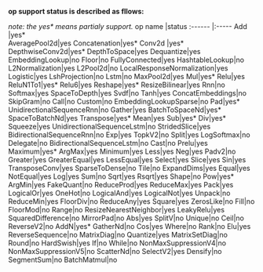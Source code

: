 __op support status is described as fllows:__
&nbsp;

_note: the yes* means partialy support._
op name      |status
:------      |:-----
Add          |yes*  
AveragePool2d|yes
Concatenation|yes*
Conv2d       |yes*
DepthwiseConv2d|yes*
DepthToSpace|yes
Dequantize|yes
EmbeddingLookup|no
Floor|no
FullyConnected|yes
HashtableLookup|no
L2Normalization|yes
L2Pool2d|no
LocalResponseNormalization|yes
Logistic|yes
LshProjection|no
Lstm|no
MaxPool2d|yes
Mul|yes*
Relu|yes
ReluN1To1|yes*
Relu6|yes
Reshape|yes*
ResizeBilinear|yes
Rnn|no
Softmax|yes
SpaceToDepth|yes
Svdf|no
Tanh|yes
ConcatEmbeddings|no
SkipGram|no
Call|no
Custom|no
EmbeddingLookupSparse|no
Pad|yes*
UnidirectionalSequenceRnn|no
Gather|yes
BatchToSpaceNd|yes*
SpaceToBatchNd|yes
Transpose|yes*
Mean|yes
Sub|yes*
Div|yes*
Squeeze|yes
UnidirectionalSequenceLstm|no
StridedSlice|yes
BidirectionalSequenceRnn|no
Exp|yes
TopkV2|no
Split|yes
LogSoftmax|no
Delegate|no
BidirectionalSequenceLstm|no
Cast|no
Prelu|yes
Maximum|yes*
ArgMax|yes
Minimum|yes
Less|yes
Neg|yes
Padv2|no
Greater|yes
GreaterEqual|yes
LessEqual|yes
Select|yes
Slice|yes
Sin|yes
TransposeConv|yes
SparseToDense|no
Tile|no
ExpandDims|yes
Equal|yes
NotEqual|yes
Log|yes
Sum|no
Sqrt|yes
Rsqrt|yes
Shape|no
Pow|yes*
ArgMin|yes
FakeQuant|no
ReduceProd|yes
ReduceMax|yes
Pack|yes
LogicalOr|yes
OneHot|no
LogicalAnd|yes
LogicalNot|yes
Unpack|no
ReduceMin|yes
FloorDiv|no
ReduceAny|yes
Square|yes
ZerosLike|no
Fill|no
FloorMod|no
Range|no
ResizeNearestNeighbor|yes
LeakyRelu|yes
SquaredDifference|no
MirrorPad|no
Abs|yes
SplitV|no
Unique|no
Ceil|no
ReverseV2|no
AddN|yes*
GatherNd|no
Cos|yes
Where|no
Rank|no
Elu|yes
ReverseSequence|no
MatrixDiag|no
Quantize|yes
MatrixSetDiag|no
Round|no
HardSwish|yes
If|no
While|no
NonMaxSuppressionV4|no
NonMaxSuppressionV5|no
ScatterNd|no
SelectV2|yes
Densify|no
SegmentSum|no
BatchMatmul|no
&nbsp;


